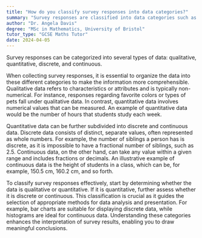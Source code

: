 ```yaml
---
title: "How do you classify survey responses into data categories?"
summary: "Survey responses are classified into data categories such as qualitative, quantitative, discrete, and continuous data."
author: "Dr. Angela Davis"
degree: "MSc in Mathematics, University of Bristol"
tutor_type: "GCSE Maths Tutor"
date: 2024-04-05
---
```


Survey responses can be categorized into several types of data: qualitative, quantitative, discrete, and continuous.

When collecting survey responses, it is essential to organize the data into these different categories to make the information more comprehensible. Qualitative data refers to characteristics or attributes and is typically non-numerical. For instance, responses regarding favorite colors or types of pets fall under qualitative data. In contrast, quantitative data involves numerical values that can be measured. An example of quantitative data would be the number of hours that students study each week.

Quantitative data can be further subdivided into discrete and continuous data. Discrete data consists of distinct, separate values, often represented as whole numbers. For example, the number of siblings a person has is discrete, as it is impossible to have a fractional number of siblings, such as $2.5$. Continuous data, on the other hand, can take any value within a given range and includes fractions or decimals. An illustrative example of continuous data is the height of students in a class, which can be, for example, $150.5$ cm, $160.2$ cm, and so forth.

To classify survey responses effectively, start by determining whether the data is qualitative or quantitative. If it is quantitative, further assess whether it is discrete or continuous. This classification is crucial as it guides the selection of appropriate methods for data analysis and presentation. For example, bar charts are suitable for displaying discrete data, while histograms are ideal for continuous data. Understanding these categories enhances the interpretation of survey results, enabling you to draw meaningful conclusions.
    